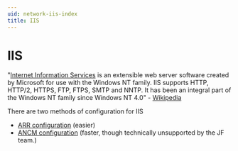 ```yaml
---
uid: network-iis-index
title: IIS
---
```


# IIS

"[Internet Information Services](https://www.iis.net) is an extensible web server software created by Microsoft for use with the Windows NT family. IIS supports HTTP, HTTP/2, HTTPS, FTP, FTPS, SMTP and NNTP. It has been an integral part of the Windows NT family since Windows NT 4.0" - [Wikipedia](https://en.wikipedia.org/wiki/Internet_Information_Services)

There are two methods of configuration for IIS
- [ARR configuration](reverseproxy) (easier)
- [ANCM configuration](ancm) (faster, though technically unsupported by the JF team.)
